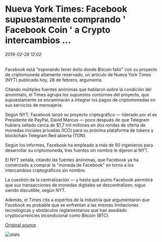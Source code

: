 # Nueva York Times: Facebook supuestamente comprando ' Facebook Coin ' a Crypto intercambios ...

###### 2019-02-28 12:02

Facebook está "esperando tener éxito donde Bitcoin falló" con su proyecto de criptomoneda altamente reservado, un artículo de Nueva York Times (NYT) publicado hoy, 28 de febrero, argumenta.

Citando múltiples fuentes anónimas que hablaron sobre la condición del anonimato, el Times agrupa los supuestos contornos del proyecto, que supuestamente se encaminarán a integrar los pagos de criptomonedas en sus servicios de mensajería.

Según NYT, Facebook lanzó su proyecto criptográfico — liderado por el ex Presidente de PayPal, David Marcus — poco después de que Telegram hubiera sellado cerca de $1,7 mil millones en dos rondas de oferta de monedas iniciales privadas (ICO) para su próxima plataforma de tokens y blockchain Telegram Red abierta (TON).

Según los informes, Facebook ha empleado a más de 50 ingenieros para desarrollar su criptomoneda, tres fuentes sin nombre le dijeron al NYT.

El NYT señala, citando las fuentes anónimas, que Facebook ya ha comenzado a comprar la "moneda de Facebook" en torno a los intercambios criptográficos sin nombre.

La cuestión de la centralización — y hasta qué punto Facebook permitirá que sus transacciones de monedas digitales se descentralizen, sigue siendo discutible, según NYT.

Además, el Times cita a expertos de la industria que argumentaron que Facebook es probable que se enfrentan a las mismas limitaciones tecnológicas y obstáculos reglamentarios que han asediado cryptocurrencies incondicional como Bitcoin (BTC).

[Original source](https://cointelegraph.com/news/new-york-times-facebook-reportedly-shopping-facebook-coin-to-crypto-exchanges)

![stats](https://c.statcounter.com/11760860/0/a89fa40b/1/ "stats")